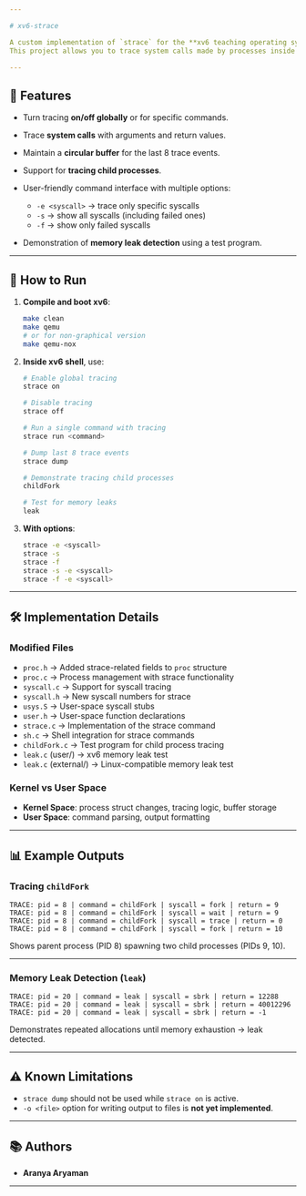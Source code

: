```yaml
---

# xv6-strace

A custom implementation of `strace` for the **xv6 teaching operating system**.
This project allows you to trace system calls made by processes inside xv6, providing insights into program behavior, debugging, and even memory leak detection.

---
```


## 📌 Features

* Turn tracing **on/off globally** or for specific commands.
* Trace **system calls** with arguments and return values.
* Maintain a **circular buffer** for the last 8 trace events.
* Support for **tracing child processes**.
* User-friendly command interface with multiple options:

  * `-e <syscall>` → trace only specific syscalls
  * `-s` → show all syscalls (including failed ones)
  * `-f` → show only failed syscalls
* Demonstration of **memory leak detection** using a test program.

---

## 🚀 How to Run

1. **Compile and boot xv6**:

   ```bash
   make clean
   make qemu
   # or for non-graphical version
   make qemu-nox
   ```

2. **Inside xv6 shell**, use:

   ```bash
   # Enable global tracing
   strace on

   # Disable tracing
   strace off

   # Run a single command with tracing
   strace run <command>

   # Dump last 8 trace events
   strace dump

   # Demonstrate tracing child processes
   childFork

   # Test for memory leaks
   leak
   ```

3. **With options**:

   ```bash
   strace -e <syscall>
   strace -s
   strace -f
   strace -s -e <syscall>
   strace -f -e <syscall>
   ```

---

## 🛠 Implementation Details

### Modified Files

* `proc.h` → Added strace-related fields to `proc` structure
* `proc.c` → Process management with strace functionality
* `syscall.c` → Support for syscall tracing
* `syscall.h` → New syscall numbers for strace
* `usys.S` → User-space syscall stubs
* `user.h` → User-space function declarations
* `strace.c` → Implementation of the strace command
* `sh.c` → Shell integration for strace commands
* `childFork.c` → Test program for child process tracing
* `leak.c` (user/) → xv6 memory leak test
* `leak.c` (external/) → Linux-compatible memory leak test

### Kernel vs User Space

* **Kernel Space**: process struct changes, tracing logic, buffer storage
* **User Space**: command parsing, output formatting

---

## 📊 Example Outputs

### Tracing `childFork`

```
TRACE: pid = 8 | command = childFork | syscall = fork | return = 9
TRACE: pid = 8 | command = childFork | syscall = wait | return = 9
TRACE: pid = 8 | command = childFork | syscall = trace | return = 0
TRACE: pid = 8 | command = childFork | syscall = fork | return = 10
```

Shows parent process (PID 8) spawning two child processes (PIDs 9, 10).

---

### Memory Leak Detection (`leak`)

```
TRACE: pid = 20 | command = leak | syscall = sbrk | return = 12288
TRACE: pid = 20 | command = leak | syscall = sbrk | return = 40012296
TRACE: pid = 20 | command = leak | syscall = sbrk | return = -1
```

Demonstrates repeated allocations until memory exhaustion → leak detected.

---

## ⚠️ Known Limitations

* `strace dump` should not be used while `strace on` is active.
* `-o <file>` option for writing output to files is **not yet implemented**.

---

## 📚 Authors

* **Aranya Aryaman**

---
